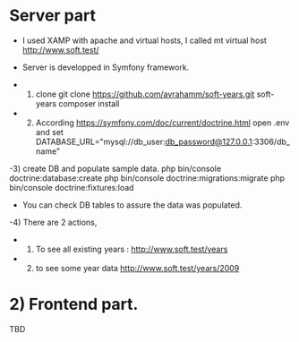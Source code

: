 # Server part
- I used XAMP with apache and virtual hosts,
 I called mt virtual host http://www.soft.test/
- Server is developped in Symfony framework.

- 1) clone 
git clone https://github.com/avrahamm/soft-years.git soft-years
composer install

- 2) According https://symfony.com/doc/current/doctrine.html 
  open .env and set
  DATABASE_URL="mysql://db_user:db_password@127.0.0.1:3306/db_name"

-3) create DB and populate sample data.
php bin/console doctrine:database:create
php bin/console doctrine:migrations:migrate
php bin/console doctrine:fixtures:load

- You can check DB tables to assure the data was populated.
 
-4) There are 2 actions,
- 1) To see all existing years : 
   http://www.soft.test/years 
- 2) to see some year data
  http://www.soft.test/years/2009


# 2) Frontend part.
TBD
